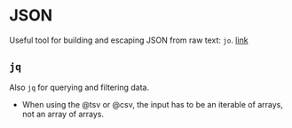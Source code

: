 # JSON

Useful tool for building and escaping JSON from raw text: `jo`.  [link](https://github.com/jpmens/jo)

## `jq`
Also `jq` for querying and filtering data.

- When using the @tsv or @csv, the input has to be an iterable of
  arrays, not an array of arrays.

